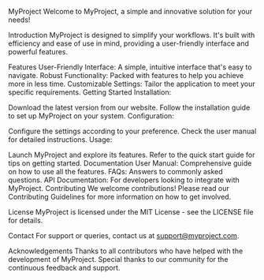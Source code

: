 MyProject
Welcome to MyProject, a simple and innovative solution for your needs!

Introduction
MyProject is designed to simplify your workflows. It's built with efficiency and ease of use in mind, providing a user-friendly interface and powerful features.

Features
User-Friendly Interface: A simple, intuitive interface that's easy to navigate.
Robust Functionality: Packed with features to help you achieve more in less time.
Customizable Settings: Tailor the application to meet your specific requirements.
Getting Started
Installation:

Download the latest version from our website.
Follow the installation guide to set up MyProject on your system.
Configuration:

Configure the settings according to your preference.
Check the user manual for detailed instructions.
Usage:

Launch MyProject and explore its features.
Refer to the quick start guide for tips on getting started.
Documentation
User Manual: Comprehensive guide on how to use all the features.
FAQs: Answers to commonly asked questions.
API Documentation: For developers looking to integrate with MyProject.
Contributing
We welcome contributions! Please read our Contributing Guidelines for more information on how to get involved.

License
MyProject is licensed under the MIT License - see the LICENSE file for details.

Contact
For support or queries, contact us at support@myproject.com.

Acknowledgements
Thanks to all contributors who have helped with the development of MyProject.
Special thanks to our community for the continuous feedback and support.
